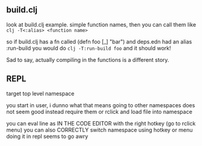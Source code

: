 ## build.clj

look at build.clj example. simple function names, then
you can call them like `clj -T<:alias> <function name>`

so if build.clj has a fn called (defn foo [_] "bar")
and deps.edn had an alias :run-build
you would do `clj -T:run-build foo`
and it should work!

Sad to say, actually compiling in the functions is a
different story. 


## REPL
target top level namespace

you start in user, i dunno what that means
going to other namespaces does not seem good
instead require them
or rclick and load file into namespace

you can eval line as IN THE CODE EDITOR with the right hotkey
(go to rclick menu)
you can also CORRECTLY switch namespace using hotkey or menu
doing it in repl seems to go awry
